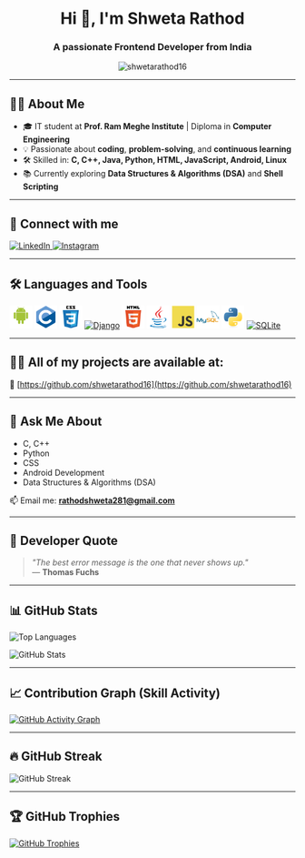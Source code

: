 <h1 align="center">Hi 👋, I'm Shweta Rathod</h1>
<h3 align="center">A passionate Frontend Developer from India</h3>

<p align="center">
  <img src="https://komarev.com/ghpvc/?username=shwetarathod16&label=Profile%20views&color=0e75b6&style=flat" alt="shwetarathod16" />
</p>

---

## 👩‍🎓 About Me

- 🎓 IT student at **Prof. Ram Meghe Institute** | Diploma in **Computer Engineering**  
- 💡 Passionate about **coding**, **problem-solving**, and **continuous learning**  
- 🛠 Skilled in: **C, C++, Java, Python, HTML, JavaScript, Android, Linux**  
- 📚 Currently exploring **Data Structures & Algorithms (DSA)** and **Shell Scripting**

---

## 📲 Connect with me

<p align="left">
  <a href="https://linkedin.com/in/shwetarathod16" target="_blank" rel="noopener noreferrer">
    <img src="https://raw.githubusercontent.com/rahuldkjain/github-profile-readme-generator/master/src/images/icons/Social/linked-in-alt.svg" alt="LinkedIn" height="30" width="40" />
  </a>
  <a href="https://instagram.com/shweeta.rathod" target="_blank" rel="noopener noreferrer">
    <img src="https://raw.githubusercontent.com/rahuldkjain/github-profile-readme-generator/master/src/images/icons/Social/instagram.svg" alt="Instagram" height="30" width="40" />
  </a>
</p>

---

## 🛠️ Languages and Tools

<p align="left">
  <a href="https://developer.android.com" target="_blank"><img src="https://raw.githubusercontent.com/devicons/devicon/master/icons/android/android-original-wordmark.svg" width="40" height="40" alt="Android"/></a>
  <a href="https://www.cprogramming.com/" target="_blank"><img src="https://raw.githubusercontent.com/devicons/devicon/master/icons/c/c-original.svg" width="40" height="40" alt="C"/></a>
  <a href="https://www.w3schools.com/css/" target="_blank"><img src="https://raw.githubusercontent.com/devicons/devicon/master/icons/css3/css3-original-wordmark.svg" width="40" height="40" alt="CSS3"/></a>
  <a href="https://www.djangoproject.com/" target="_blank"><img src="https://cdn.worldvectorlogo.com/logos/django.svg" width="40" height="40" alt="Django"/></a>
  <a href="https://www.w3.org/html/" target="_blank"><img src="https://raw.githubusercontent.com/devicons/devicon/master/icons/html5/html5-original-wordmark.svg" width="40" height="40" alt="HTML5"/></a>
  <a href="https://www.java.com" target="_blank"><img src="https://raw.githubusercontent.com/devicons/devicon/master/icons/java/java-original.svg" width="40" height="40" alt="Java"/></a>
  <a href="https://developer.mozilla.org/en-US/docs/Web/JavaScript" target="_blank"><img src="https://raw.githubusercontent.com/devicons/devicon/master/icons/javascript/javascript-original.svg" width="40" height="40" alt="JavaScript"/></a>
  <a href="https://www.mysql.com/" target="_blank"><img src="https://raw.githubusercontent.com/devicons/devicon/master/icons/mysql/mysql-original-wordmark.svg" width="40" height="40" alt="MySQL"/></a>
  <a href="https://www.python.org" target="_blank"><img src="https://raw.githubusercontent.com/devicons/devicon/master/icons/python/python-original.svg" width="40" height="40" alt="Python"/></a>
  <a href="https://www.sqlite.org/" target="_blank"><img src="https://www.vectorlogo.zone/logos/sqlite/sqlite-icon.svg" width="40" height="40" alt="SQLite"/></a>
</p>

---

## 👨‍💻 All of my projects are available at:
🔗 [https://github.com/shwetarathod16](https://github.com/shwetarathod16)

---

## 💬 Ask Me About

- C, C++
- Python
- CSS
- Android Development
- Data Structures & Algorithms (DSA)

📫 Email me: **rathodshweta281@gmail.com**

---

## 💬 Developer Quote

> _"The best error message is the one that never shows up."_  
> — **Thomas Fuchs**

---

## 📊 GitHub Stats

<p align="left">
  <img src="https://github-readme-stats.vercel.app/api/top-langs?username=shwetarathod16&show_icons=true&locale=en&layout=compact" alt="Top Languages" />
</p>

<p align="left">
  <img src="https://github-readme-stats.vercel.app/api?username=shwetarathod16&show_icons=true&locale=en" alt="GitHub Stats" />
</p>

---

## 📈 Contribution Graph (Skill Activity)

[![GitHub Activity Graph](https://github-readme-activity-graph.vercel.app/graph?username=shwetarathod16&theme=react-dark&area=true)](https://github.com/ashutosh00710/github-readme-activity-graph)

---

## 🔥 GitHub Streak

<p align="left">
  <img src="https://github-readme-streak-stats.herokuapp.com/?user=shwetarathod16" alt="GitHub Streak" />
</p>

---

## 🏆 GitHub Trophies

<p align="left">
  <a href="https://github.com/ryo-ma/github-profile-trophy" target="_blank" rel="noopener noreferrer">
    <img src="https://github-profile-trophy.vercel.app/?username=shwetarathod16" alt="GitHub Trophies" />
  </a>
</p>
